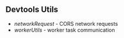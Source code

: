 ## Devtools Utils

* _networkRequest_ - CORS network requests
* _workerUtils_ - worker task communication
